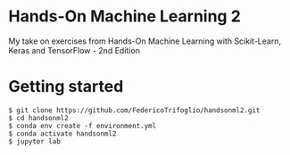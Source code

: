 # Hands-On Machine Learning 2

My take on exercises from Hands-On Machine Learning with Scikit-Learn, Keras and TensorFlow - 2nd Edition

# Getting started

```
$ git clone https://github.com/FedericoTrifoglio/handsonml2.git
$ cd handsonml2
$ conda env create -f environment.yml
$ conda activate handsonml2
$ jupyter lab
```